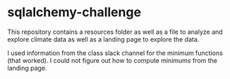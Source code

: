 # sqlalchemy-challenge
This repository contains a resources folder as well as a file to analyze and explore climate data as well as a landing page to explore the data.

I used information from the class slack channel for the minimum functions (that worked). I could not figure out how to compute minimums from the landing page.
